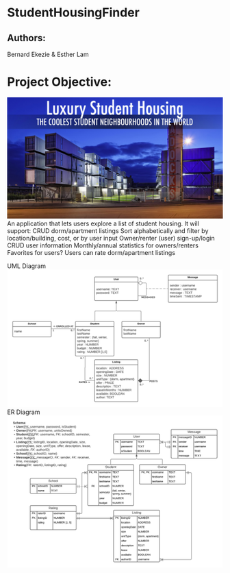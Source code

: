 # StudentHousingFinder

## Authors:
Bernard Ekezie & Esther Lam

# Project Objective:
![Logo](screenshots/SH.png)
An application that lets users explore a list of student housing. It will support:
CRUD dorm/apartment listings
Sort alphabetically and filter by location/building, cost, or by user input
Owner/renter (user) sign-up/login 
CRUD user information
Monthly/annual statistics for owners/renters
Favorites for users?
Users can rate dorm/apartment listings

UML Diagram
![Logo](screenshots/Project1_UML.png)
ER Diagram
![Logo](screenshots/Project1_ERD.png)
